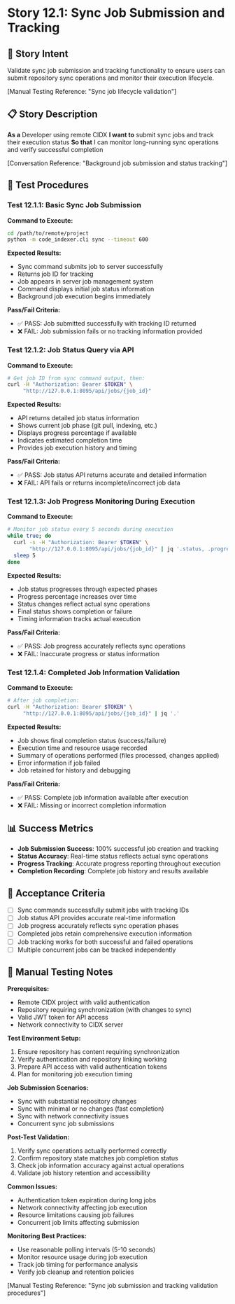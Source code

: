 # Story 12.1: Sync Job Submission and Tracking

## 🎯 **Story Intent**

Validate sync job submission and tracking functionality to ensure users can submit repository sync operations and monitor their execution lifecycle.

[Manual Testing Reference: "Sync job lifecycle validation"]

## 📋 **Story Description**

**As a** Developer using remote CIDX
**I want to** submit sync jobs and track their execution status
**So that** I can monitor long-running sync operations and verify successful completion

[Conversation Reference: "Background job submission and status tracking"]

## 🔧 **Test Procedures**

### Test 12.1.1: Basic Sync Job Submission
**Command to Execute:**
```bash
cd /path/to/remote/project
python -m code_indexer.cli sync --timeout 600
```

**Expected Results:**
- Sync command submits job to server successfully
- Returns job ID for tracking
- Job appears in server job management system
- Command displays initial job status information
- Background job execution begins immediately

**Pass/Fail Criteria:**
- ✅ PASS: Job submitted successfully with tracking ID returned
- ❌ FAIL: Job submission fails or no tracking information provided

### Test 12.1.2: Job Status Query via API
**Command to Execute:**
```bash
# Get job ID from sync command output, then:
curl -H "Authorization: Bearer $TOKEN" \
     "http://127.0.0.1:8095/api/jobs/{job_id}"
```

**Expected Results:**
- API returns detailed job status information
- Shows current job phase (git pull, indexing, etc.)
- Displays progress percentage if available
- Indicates estimated completion time
- Provides job execution history and timing

**Pass/Fail Criteria:**
- ✅ PASS: Job status API returns accurate and detailed information
- ❌ FAIL: API fails or returns incomplete/incorrect job data

### Test 12.1.3: Job Progress Monitoring During Execution
**Command to Execute:**
```bash
# Monitor job status every 5 seconds during execution
while true; do
  curl -s -H "Authorization: Bearer $TOKEN" \
       "http://127.0.0.1:8095/api/jobs/{job_id}" | jq '.status, .progress_percentage'
  sleep 5
done
```

**Expected Results:**
- Job status progresses through expected phases
- Progress percentage increases over time
- Status changes reflect actual sync operations
- Final status shows completion or failure
- Timing information tracks actual execution

**Pass/Fail Criteria:**
- ✅ PASS: Job progress accurately reflects sync operations
- ❌ FAIL: Inaccurate progress or status information

### Test 12.1.4: Completed Job Information Validation
**Command to Execute:**
```bash
# After job completion:
curl -H "Authorization: Bearer $TOKEN" \
     "http://127.0.0.1:8095/api/jobs/{job_id}" | jq '.'
```

**Expected Results:**
- Job shows final completion status (success/failure)
- Execution time and resource usage recorded
- Summary of operations performed (files processed, changes applied)
- Error information if job failed
- Job retained for history and debugging

**Pass/Fail Criteria:**
- ✅ PASS: Complete job information available after execution
- ❌ FAIL: Missing or incorrect completion information

## 📊 **Success Metrics**

- **Job Submission Success**: 100% successful job creation and tracking
- **Status Accuracy**: Real-time status reflects actual sync operations
- **Progress Tracking**: Accurate progress reporting throughout execution
- **Completion Recording**: Complete job history and results available

## 🎯 **Acceptance Criteria**

- [ ] Sync commands successfully submit jobs with tracking IDs
- [ ] Job status API provides accurate real-time information
- [ ] Job progress accurately reflects sync operation phases
- [ ] Completed jobs retain comprehensive execution information
- [ ] Job tracking works for both successful and failed operations
- [ ] Multiple concurrent jobs can be tracked independently

## 📝 **Manual Testing Notes**

**Prerequisites:**
- Remote CIDX project with valid authentication
- Repository requiring synchronization (with changes to sync)
- Valid JWT token for API access
- Network connectivity to CIDX server

**Test Environment Setup:**
1. Ensure repository has content requiring synchronization
2. Verify authentication and repository linking working
3. Prepare API access with valid authentication tokens
4. Plan for monitoring job execution timing

**Job Submission Scenarios:**
- Sync with substantial repository changes
- Sync with minimal or no changes (fast completion)
- Sync with network connectivity issues
- Concurrent sync job submissions

**Post-Test Validation:**
1. Verify sync operations actually performed correctly
2. Confirm repository state matches job completion status
3. Check job information accuracy against actual operations
4. Validate job history retention and accessibility

**Common Issues:**
- Authentication token expiration during long jobs
- Network connectivity affecting job execution
- Resource limitations causing job failures
- Concurrent job limits affecting submission

**Monitoring Best Practices:**
- Use reasonable polling intervals (5-10 seconds)
- Monitor resource usage during job execution
- Track job timing for performance analysis
- Verify job cleanup and retention policies

[Manual Testing Reference: "Sync job submission and tracking validation procedures"]